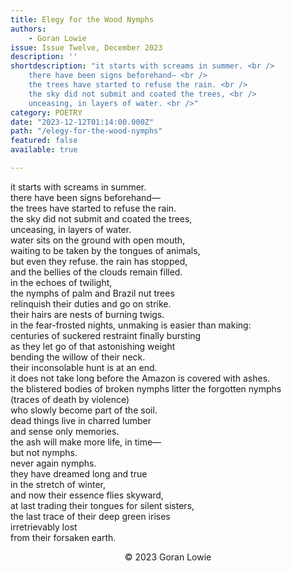 ```yaml
---
title: Elegy for the Wood Nymphs
authors:
    - Goran Lowie
issue: Issue Twelve, December 2023
description: ''
shortdescription: "it starts with screams in summer. <br />
    there have been signs beforehand— <br />
    the trees have started to refuse the rain. <br />
    the sky did not submit and coated the trees, <br />
    unceasing, in layers of water. <br />"
category: POETRY
date: "2023-12-12T01:14:00.000Z"
path: "/elegy-for-the-wood-nymphs"
featured: false
available: true

---
```


it starts with screams in summer. <br />
there have been signs beforehand— <br />
the trees have started to refuse the rain. <br />
the sky did not submit and coated the trees, <br />
unceasing, in layers of water. <br />
water sits on the ground with open mouth, <br />
waiting to be taken by the tongues of animals, <br />
but even they refuse. the rain has stopped, <br />
and the bellies of the clouds remain filled. <br />
in the echoes of twilight, <br />
the nymphs of palm and Brazil nut trees <br />
relinquish their duties and go on strike. <br />
their hairs are nests of burning twigs. <br />
in the fear-frosted nights, unmaking is easier than making: <br />
centuries of suckered restraint finally bursting <br />
as they let go of that astonishing weight <br />
bending the willow of their neck. <br />
their inconsolable hunt is at an end. <br />
it does not take long before the Amazon is covered with ashes. <br />
the blistered bodies of broken nymphs litter the forgotten nymphs <br />
(traces of death by violence) <br />
who slowly become part of the soil. <br />
dead things live in charred lumber <br />
and sense only memories. <br />
the ash will make more life, in time— <br />
but not nymphs. <br />
never again nymphs. <br />
they have dreamed long and true <br />
in the stretch of winter, <br />
and now their essence flies skyward, <br />
at last trading their tongues for silent sisters, <br />
the last trace of their deep green irises <br />
irretrievably lost <br />
from their forsaken earth. <br />


<p style="text-align: center;">© 2023 Goran Lowie</p>

